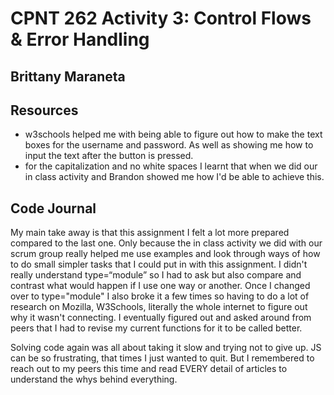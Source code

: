 # CPNT 262 Activity 3: Control Flows & Error Handling

## Brittany Maraneta

## Resources

- w3schools helped me with being able to figure out how to make the text boxes for the username and password. As well as showing me how to input the text after the button is pressed.
- for the capitalization and no white spaces I learnt that when we did our in class activity and Brandon showed me how I'd be able to achieve this.

## Code Journal

My main take away is that this assignment I felt a lot more prepared compared to the last one. Only because the in class activity we did with our scrum group really helped me use examples and look through ways of how to do small simpler tasks that I could put in with this assignment. I didn't really understand type=“module” so I had to ask but also compare and contrast what would happen if I use one way or another. Once I changed over to type="module" I also broke it a few times so having to do a lot of research on Mozilla, W3Schools, literally the whole internet to figure out why it wasn't connecting. I eventually figured out and asked around from peers that I had to revise my current functions for it to be called better.

Solving code again was all about taking it slow and trying not to give up. JS can be so frustrating, that times I just wanted to quit. But I remembered to reach out to my peers this time and read EVERY detail of articles to understand the whys behind everything.
